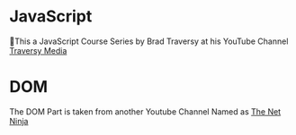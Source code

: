 # JavaScript
:tada:This a JavaScript Course Series by Brad Traversy at his YouTube Channel [Traversy Media](https://www.youtube.com/channel/UC29ju8bIPH5as8OGnQzwJyA)

# DOM
The DOM Part is taken from another Youtube Channel Named as [The Net Ninja](https://www.youtube.com/watch?v=FIORjGvT0kk&list=PL4cUxeGkcC9gfoKa5la9dsdCNpuey2s-V) 
